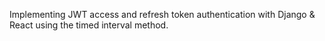 Implementing JWT access and refresh token authentication with Django & React using the timed interval method.
